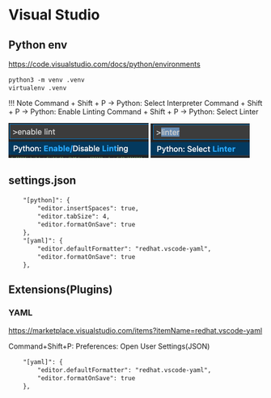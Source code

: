 # Visual Studio
## Python env
https://code.visualstudio.com/docs/python/environments
```
python3 -m venv .venv
virtualenv .venv
```

!!! Note
    Command + Shift + P -> Python: Select Interpreter
    Command + Shift + P -> Python: Enable Linting
    Command + Shift + P -> Python: Select Linter

![](visual-studio/python-linter1.png)
![](visual-studio/python-linter2.png)

## settings.json
```
    "[python]": {
        "editor.insertSpaces": true,
        "editor.tabSize": 4,
        "editor.formatOnSave": true
    },
    "[yaml]": {
        "editor.defaultFormatter": "redhat.vscode-yaml",
        "editor.formatOnSave": true
    },
```


## Extensions(Plugins)
### YAML
https://marketplace.visualstudio.com/items?itemName=redhat.vscode-yaml

Command+Shift+P: Preferences: Open User Settings(JSON)
```
    "[yaml]": {
        "editor.defaultFormatter": "redhat.vscode-yaml",
        "editor.formatOnSave": true
    },
```

